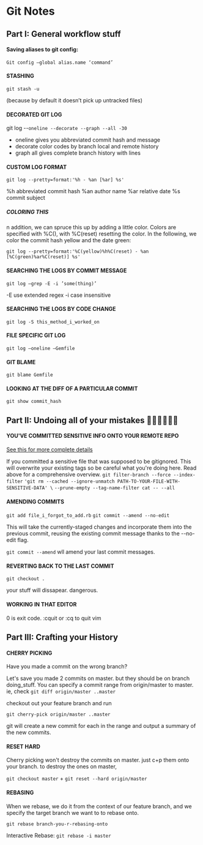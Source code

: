# Git Notes

## Part I: General workflow stuff

#### Saving aliases to git config:
`Git config —global alias.name ‘command’`

#### STASHING
`git stash -u`

(because by default it doesn’t pick up untracked files)

#### DECORATED GIT LOG
git log --`oneline --decorate --graph --all -30`
* oneline gives you abbreviated commit hash and message
* decorate color codes by branch local and remote history
* graph all gives complete branch history with lines

#### CUSTOM LOG FORMAT
`git log --pretty=format:'%h - %an [%ar] %s'`

%h abbreviated commit hash
%an author name
%ar relative date
%s commit subject

##### COLORING THIS
n addition, we can spruce this up by adding a little color. Colors are specified with %C(<color-name>), with %C(reset) resetting the color. In the following, we color the commit hash yellow and the date green:

`git log --pretty=format:'%C(yellow)%h%C(reset) - %an [%C(green)%ar%C(reset)] %s'`

#### SEARCHING THE LOGS BY COMMIT MESSAGE
`git log —grep -E -i ’some(thing)’`

-E use extended regex
-i case insensitive

#### SEARCHING THE LOGS BY CODE CHANGE
`git log -S this_method_i_worked_on`

#### FILE SPECIFIC GIT LOG
`git log —oneline —Gemfile`

#### GIT BLAME
`git blame Gemfile`

#### LOOKING AT THE DIFF OF A PARTICULAR COMMIT
`git show commit_hash`

## Part II: Undoing all of your mistakes 🙏🙏🙏🙏🙏🙏


#### YOU'VE COMMITTED SENSITIVE INFO ONTO YOUR REMOTE REPO
[See this for more complete details](https://help.github.com/articles/removing-sensitive-data-from-a-repository/)

If you committed a sensitive file that was supposed to be gitignored.
This will overwrite your existing tags so be careful what you're doing here.
Read above for a comprehensive overview.
`git filter-branch --force --index-filter`
`'git rm --cached --ignore-unmatch PATH-TO-YOUR-FILE-WITH-SENSITIVE-DATA' \`
`--prune-empty --tag-name-filter cat -- --all`

#### AMENDING COMMITS
`git add file_i_forgot_to_add.rb`
`git commit --amend --no-edit`

This will take the currently-staged changes and incorporate them into the previous commit, reusing the existing commit message thanks to the --no-edit flag.

`git commit --amend` wll amend your last commit messages.

#### REVERTING BACK TO THE LAST COMMIT
`git checkout .`

your stuff will dissapear. dangerous.

#### WORKING IN THAT EDITOR
0 is exit code.
:cquit or :cq to quit vim


## Part III: Crafting your History

#### CHERRY PICKING
Have you made a commit on the wrong branch?

Let's save you made 2 commits on master. but they should be on branch doing_stuff.
You can specify a commit range from origin/master to master.
ie, check `git diff origin/master ..master`

checkout out your feature branch and run

`git cherry-pick origin/master ..master`

git will create a new commit for each in the range and output a summary of the new commits.

#### RESET HARD

Cherry picking won't destroy the commits on master. just c+p them onto your branch.
to destroy the ones on master,

`git checkout master` + `git reset --hard origin/master`


#### REBASING

When we rebase, we do it from the context of our feature branch, and we specify the target branch we want to to rebase onto.


`git rebase branch-you-r-rebasing-onto`


Interactive Rebase: `git rebase -i master`
